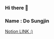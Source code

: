 ### Hi there 👋
### Name : Do Sungjin


[Notion LINK :)](https://www.notion.so/Do-Sungjin-Portfolio-68771f5f658e4f13ab7b52e21a8d6e9d?pvs=4)

